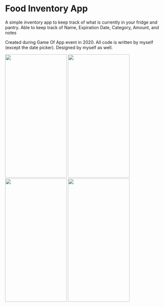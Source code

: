 # Food Inventory App

A simple inventory app to keep track of what is currently in your fridge and pantry. Able to keep track of Name, Expiration Date, Category, Amount, and notes

Created during Game Of App event in 2020. All code is written by myself (except the date picker). Designed by myself as well.

<img src="https://user-images.githubusercontent.com/32626992/218367539-5627c8d4-aa27-4310-9362-7e15adbed807.png" width="200" height="400" />
<img src="https://user-images.githubusercontent.com/32626992/218367554-1840998b-f71b-4bff-8b1a-351efd32dca4.png" width="200" height="400" />
<img src="https://user-images.githubusercontent.com/32626992/218367560-02956fec-e2b3-41b4-88f2-6595db4de38b.png" width="200" height="400" />
<img src="https://user-images.githubusercontent.com/32626992/218367566-54430d1d-006e-46ed-a931-21079150f22e.png" width="200" height="400" />

